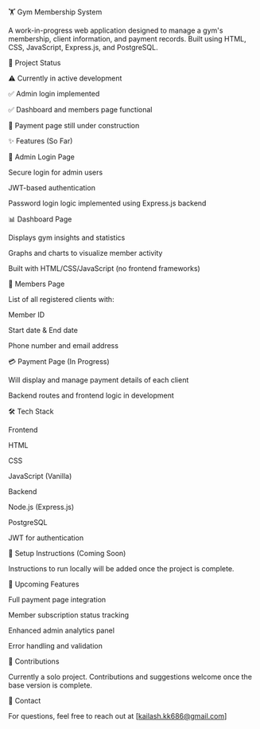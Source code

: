 🏋️ Gym Membership System

A work-in-progress web application designed to manage a gym's membership, client information, and payment records. Built using HTML, CSS, JavaScript, Express.js, and PostgreSQL.


🚧 Project Status

⚠️ Currently in active development

✅ Admin login implemented

✅ Dashboard and members page functional

🔄 Payment page still under construction

✨ Features (So Far)


🔐 Admin Login Page

Secure login for admin users

JWT-based authentication

Password login logic implemented using Express.js backend


📊 Dashboard Page

Displays gym insights and statistics

Graphs and charts to visualize member activity

Built with HTML/CSS/JavaScript (no frontend frameworks)


👥 Members Page

List of all registered clients with:

Member ID

Start date & End date

Phone number and email address


💳 Payment Page (In Progress)

Will display and manage payment details of each client

Backend routes and frontend logic in development


🛠️ Tech Stack

Frontend

HTML

CSS

JavaScript (Vanilla)

Backend

Node.js (Express.js)

PostgreSQL



JWT for authentication

📌 Setup Instructions (Coming Soon)

Instructions to run locally will be added once the project is complete.


📅 Upcoming Features

Full payment page integration

Member subscription status tracking

Enhanced admin analytics panel

Error handling and validation


🙌 Contributions

Currently a solo project. Contributions and suggestions welcome once the base version is complete.


📣 Contact

For questions, feel free to reach out at [kailash.kk686@gmail.com]
